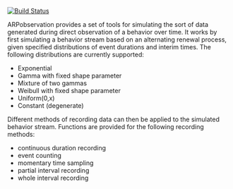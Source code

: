 [![Build Status](https://travis-ci.org/jepusto/ARPobservation.svg?branch=master)](https://travis-ci.org/jepusto/ARPobservation)

ARPobservation provides a set of tools for simulating the sort of data generated during direct observation of a behavior over time. It works by first simulating a behavior stream based on an alternating renewal process, given specified distributions of event durations and interim times. The following distributions are currently supported:

* Exponential
* Gamma with fixed shape parameter
* Mixture of two gammas
* Weibull with fixed shape parameter
* Uniform(0,x)
* Constant (degenerate)

Different methods of recording data can then be applied to the simulated behavior stream. Functions are provided for the following recording methods: 

* continuous duration recording 
* event counting
* momentary time sampling
* partial interval recording
* whole interval recording


